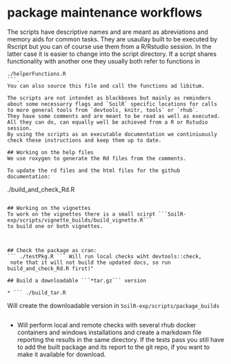 # package maintenance workflows

The scripts have descriptive names and are meant as abreviations and memory aids for common tasks.
They are usaullay built to be executed by Rscript but you can of course use them from a R/Rstudio session.
In the latter case it is easier to change into the script directory.
If a script shares functionality with another one they usually both refer to functions in 

```
./helperFunctions.R
```.
You can also source this file and call the functions ad libitum.

The scripts are not intendet as blackboxes but mainly as reminders about some necessarry flags and `SoilR` specific locations for calls to more general tools from `devtools, knitr, tools` or `rhub`.
They have some comments and are meant to be read as well as executed.
All they can do, can equally well be achieved from a R or Rstudio session.
By using the scripts as an executable documentation we continiuously check these instructions and keep them up to date.

## Working on the help files
We use roxygen to generate the Rd files from the comments.

To update the rd files and the html files for the github documentation:
```
./build_and_check_Rd.R
```

## Working on the vignettes
To work on the vignettes there is a small scirpt ```SoilR-exp/scripts/vignette_builds/build_vignette.R```
to build one or both vignettes.



## Check the package as cran:
``` ./testPkg.R ``` Will run local checks wiht devtools::check, 
 note that it will not build the updated docs, so run build_and_check_Rd.R first)"

## Build a downloadable ```*tar.gz``` version
 
* ``` ./build_tar.R 
  ```
  Will create the downloadable version in `SoilR-exp/scripts/package_builds`

* ``` ./check_tar.R 
  ```
  Will perform local and remote checks with several rhub docker containers and windows installations and create a markdown file reporting the results in the same directory.  If the tests pass you still have to add the built package and its report to the git repo, if you want to make it available for download.
